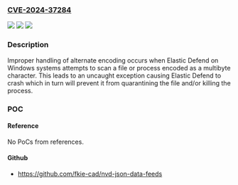 ### [CVE-2024-37284](https://cve.mitre.org/cgi-bin/cvename.cgi?name=CVE-2024-37284)
![](https://img.shields.io/static/v1?label=Product&message=Elastic%20Defend&color=blue)
![](https://img.shields.io/static/v1?label=Version&message=8.0.0%3C%208.13.3%20&color=brighgreen)
![](https://img.shields.io/static/v1?label=Vulnerability&message=CWE-755%20Improper%20Handling%20of%20Exceptional%20Conditions&color=brighgreen)

### Description

Improper handling of alternate encoding occurs when Elastic Defend on Windows systems attempts to scan a file or process encoded as a multibyte character. This leads to an uncaught exception causing Elastic Defend to crash which in turn will prevent it from quarantining the file and/or killing the process.

### POC

#### Reference
No PoCs from references.

#### Github
- https://github.com/fkie-cad/nvd-json-data-feeds

